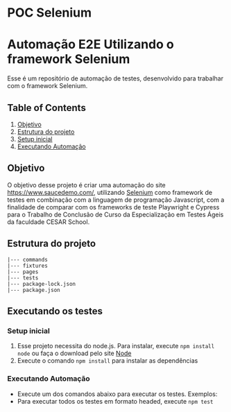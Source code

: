 # POC Selenium

# Automação E2E Utilizando o framework Selenium

Esse é um repositório de automação de testes, desenvolvido para trabalhar com o framework Selenium.

## Table of Contents

1. [Objetivo](#objetivo)
2. [Estrutura do projeto](#estrutura-do-projeto)
5. [Setup inicial](#setup-inicial)
6. [Executando Automação](#executando-automação)

## Objetivo

O objetivo desse projeto é criar uma automação do site https://www.saucedemo.com/, utilizando [Selenium](https://www.selenium.dev/) como framework de testes em combinação com a linguagem de programação Javascript, com a finalidade de comparar com os frameworks de teste Playwright e Cypress para o Trabalho de Conclusão de Curso da Especialização em Testes Ágeis da faculdade CESAR School.

## Estrutura do projeto

```
|--- commands
|--- fixtures
|--- pages
|--- tests
|--- package-lock.json
|--- package.json
```

## Executando os testes

### Setup inicial

1. Esse projeto necessita do node.js. Para instalar, execute `npm install node` ou faça o download pelo site [Node](https://nodejs.org/en/download/)
2. Execute o comando `npm install` para instalar as dependências

### Executando Automação

- Execute um dos comandos abaixo para executar os testes.
  Exemplos:
- Para executar todos os testes em formato headed, execute `npm test`
<p>

